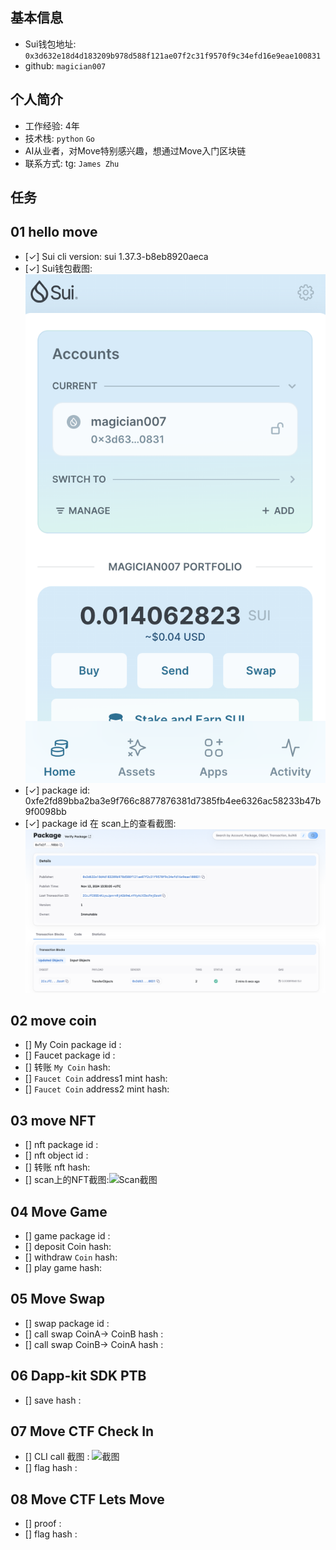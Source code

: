 ## 基本信息
- Sui钱包地址: `0x3d632e18d4d183209b978d588f121ae07f2c31f9570f9c34efd16e9eae100831`
- github: `magician007`

## 个人简介
- 工作经验: 4年
- 技术栈: `python` `Go`
- AI从业者，对Move特别感兴趣，想通过Move入门区块链
- 联系方式: tg: `James Zhu` 

## 任务

##   01 hello move  
- [✓] Sui cli version: sui 1.37.3-b8eb8920aeca
- [✓] Sui钱包截图: ![Sui钱包截图](./co-learn-2411/images/sui-wallet.png)
- [✓] package id: 0xfe2fd89bba2ba3e9f766c8877876381d7385fb4ee6326ac58233b47b9f0098bb
- [✓] package id 在 scan上的查看截图:![Scan截图](./co-learn-2411/images/hello_world_pkg.png)

##   02 move coin
- [] My Coin package id : 
- [] Faucet package id : 
- [] 转账 `My Coin` hash:
- [] `Faucet Coin` address1 mint hash:
- [] `Faucet Coin` address2 mint hash:

##   03 move NFT
- [] nft package id :
- [] nft object id : 
- [] 转账 nft  hash:
- [] scan上的NFT截图:![Scan截图](./images/你的图片地址)

##   04 Move Game
- [] game package id :
- [] deposit Coin hash:
- [] withdraw `Coin` hash:
- [] play game hash:

##   05 Move Swap
- [] swap package id :
- [] call swap CoinA-> CoinB  hash :
- [] call swap CoinB-> CoinA  hash :

##   06 Dapp-kit SDK PTB
- [] save hash :

##   07 Move CTF Check In
- [] CLI call 截图 : ![截图](./images/你的图片地址)
- [] flag hash :

##   08 Move CTF Lets Move
- [] proof : 
- [] flag hash :
